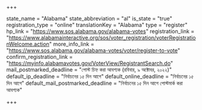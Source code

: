 +++

state_name = "Alabama"
state_abbreviation = "al"
is_state = "true"
registration_type = "online"
translationKey = "Alabama"
type = "register"
hp_link = "https://www.sos.alabama.gov/alabama-votes"
registration_link = "https://www.alabamainteractive.org/sos/voter_registration/voterRegistrationWelcome.action"
more_info_link = "https://www.sos.alabama.gov/alabama-votes/voter/register-to-vote"
confirm_registration_link = "https://myinfo.alabamavotes.gov/VoterView/RegistrantSearch.do"
mail_postmarked_deadline = "পোস্ট চিহ্ন করা আবশ্যক (রবিবার, ৯ অক্টোবর, ২০২২)"
default_ip_deadline = "নির্বাচনের ১৫ দিন আগে"
default_online_deadline = "নির্বাচনের ১৫ দিন আগে"
default_mail_postmarked_deadline = "নির্বাচনের ১৫ দিন আগে পোস্টমার্ক করা আবশ্যক"

+++